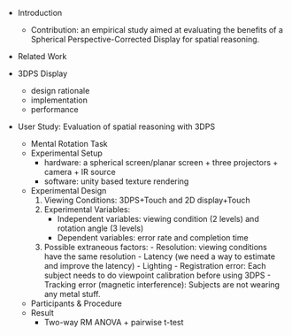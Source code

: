 - Introduction

  - Contribution: an empirical study aimed at evaluating the benefits of a Spherical Perspective-Corrected Display for spatial reasoning.

- Related Work

- 3DPS Display

  - design rationale
  - implementation
  - performance

- User Study: Evaluation of spatial reasoning with 3DPS

  - Mental Rotation Task
  - Experimental Setup
    - hardware: a spherical screen/planar screen + three projectors + camera + IR source
    - software: unity based texture rendering
  - Experimental Design
      1. Viewing Conditions: 3DPS+Touch and 2D display+Touch
      2. Experimental Variables: 
         - Independent variables: viewing condition (2 levels) and rotation angle (3 levels)
         - Dependent variables: error rate and completion time
      3. Possible extraneous factors: 
        - Resolution: viewing conditions have the same resolution
        - Latency (we need a way to estimate and improve the latency)
        - Lighting
        - Registration error: Each subject needs to do viewpoint calibration before using 3DPS
        - Tracking error (magnetic interference): Subjects are not wearing any metal stuff.
  - Participants & Procedure
  - Result
    - Two-way RM ANOVA + pairwise t-test